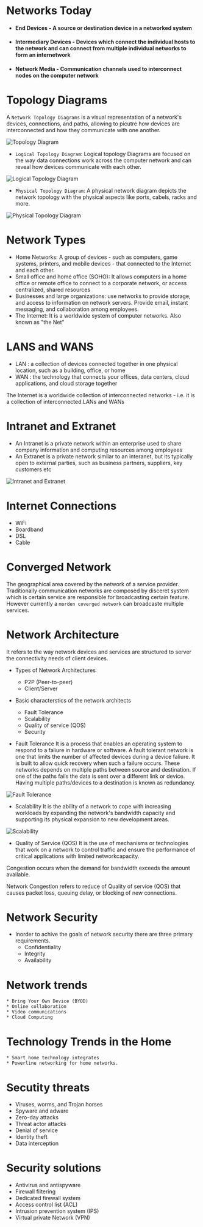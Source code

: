# Networks Today

* #### End Devices - A source or destination device in a networked system
* #### Intermediary Devices - Devices which connect the individual hosts to the network and can connect from multiple individual networks to form an internetwork
* #### Network Media - Communication channels used to interconnect nodes on the computer network

# Topology Diagrams

A `Network Topology Diagrams` is a visual representation of a network's devices, connections, and paths, allowing to picutre how devices are interconnected and how they communicate with one another.

![Topology Diagram](images/network-topology-diagram.png "Netwok topology diagram")

- `Logical Topology Diagram`:
Logical topology Diagrams are focused on the way data connections work across the computer network and can reveal how devices communicate with each other.

![Logical Topology Diagram](images/logical-topology-diagram.png "Logical topology diagram")

- `Physical Topology Diagram`:
A physical network diagram depicts the network topology with the physical aspects like ports, cabels, racks and more.

![Physical Topology Diagram](images/physical-topology-diagram.png "Physical topology diagram")

# Network Types

* Home Networks: A group of devices - such as computers, game systems, printers, and mobile devices - that connected to the Internet and each other.
* Small office and home office (SOHO): It allows computers in a home office or remote office to connect to a corporate network, or access centralized, shared resources
* Businesses and large organizations: use networks to provide storage, and access to information on network servers. Provide email, instant messaging, and collaboration among employees. 
* The Internet: It is a worldwide system of computer networks. Also known as "the Net"

# LANS and WANS
* LAN : a collection of devices connected together in one physical location, such as a building, office, or home
* WAN : the technology that connects your offices, data centers, cloud applications, and cloud storage together

The Internet is a worldwide collection of interconnected networks - i.e. it is a collection of interconnected LANs and WANs

# Intranet and Extranet 
* An Intranet is a private network within an enterprise used to share company information and computing resources among employees
* An Extranet is a private network similar to an interanet, but its typically open to external parties, such as business partners, suppliers, key customers etc



![Intranet and Extranet](images/intranet-extranet.png "Intranet Extranet")

# Internet Connections

* WiFi
* Boardband
* DSL
* Cable

# Converged Network
The geographical area covered by the network of a service provider. Traditionally communication networks are composed by disceret system which is certain service are responsible for broadcasting certain feature. However currently a `morden coverged network` can broadcaste multiple services.

# Network Architecture
It refers to the way network devices and services are structured to server the connectivity needs of client devices.

* Types of Network Architectures
    - P2P (Peer-to-peer)
    - Client/Server 
    
* Basic characterstics of the network architects
    - Fault Tolerance
    - Scalability
    - Quality of service (QOS)
    - Security

* Fault Tolerance
It is a process that enables an operating system to respond to a faliure in hardware or software. A fault tolerant network is one that limits the number of affected devices during a device faliure.
It is built to allow quick recovery when such a failure occurs. These networks depends on multiple paths between source and destination. If one of the paths fails the data is sent over a different link or device. Having multiple paths/devices to a destination is known as redundancy.

![Fault Tolerance](images/Fault-network.png "Fault Tolerance")

* Scalability
It is the ability of a network to cope with increasing workloads by expanding the network's bandwidth capacity and supporting its physical expansion to new development areas.

![Scalability](image/scalability.png "Scability")

* Quality of Service (QOS)
It is the use of mechanisms or technologies that work on a network to control traffic and ensure the performance of critical applications with limited networkcapacity.

Congestion occurs when the demand for bandwidth exceeds the amount available.

Network Congestion refers to reduce of Quality of service (QOS) that causes packet loss, queuing delay, or blocking of new connections.

# Network Security
- Inorder to achive the goals of network security there are three primary requirements.
    * Confidentiality
    * Integrity
    * Availability

# Network trends 
    * Bring Your Own Device (BYOD)
    * Online collaboration
    * Video communications
    * Cloud Computing

# Technology Trends in the Home
    * Smart home technology integrates
    * Powerline networking for home networks.

# Secutity threats
* Viruses, worms, and Trojan horses
* Spyware and adware
* Zero-day attacks
* Threat actor attacks 
* Denial of service
* Identity theft
* Data interception

# Security solutions
* Antivirus and antispyware
* Firewall filtering
* Dedicated firewall system
* Access control list (ACL)
* Intrusion prevention system (IPS)
* Virtual private Network (VPN)

